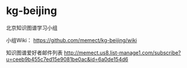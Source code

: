 # kg-beijing

北京知识图谱学习小组

小组Wiki： https://github.com/memect/kg-beijing/wiki

知识图谱爱好者邮件列表 http://memect.us8.list-manage1.com/subscribe?u=ceeb9b455c7ed15e9081be0ac&id=6a0de154d6
